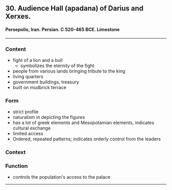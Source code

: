 <!-- order:5 -->
## 30. Audience Hall (apadana) of Darius and Xerxes. 
#### Persepolis, Iran. Persian. C 520-465 BCE. Limestone

---

### Content
- fight of a lion and a bull
  - symbolizes the eternity of the fight
- people from various lands bringing tribute to the king
- living quarters
- government buildings, treasury
- built on mudbrick terrace

### Form
- strict profile
- naturalism in depicting the figures
- has a lot of greek elements and Mesopotamian elements, indicates cultural exchange
- limited access
- Ordered, repeated patterns; indicates orderly control from the leaders

### Context

### Function
- controls the population's access to the palace

---
